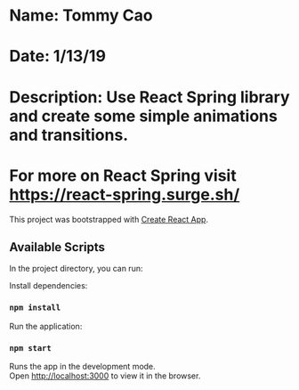 # Name: Tommy Cao
# Date: 1/13/19
# Description:  Use React Spring library and create some simple animations and transitions. 
# For more on React Spring visit https://react-spring.surge.sh/

This project was bootstrapped with [Create React App](https://github.com/facebook/create-react-app).

## Available Scripts

In the project directory, you can run:

Install dependencies:

### `npm install`

Run the application:

### `npm start`

Runs the app in the development mode.<br>
Open [http://localhost:3000](http://localhost:3000) to view it in the browser.


